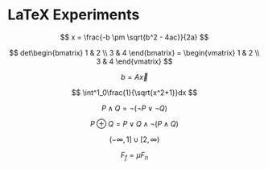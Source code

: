 # LaTeX Experiments

$$
x = \frac{-b \pm \sqrt{b^2 - 4ac}}{2a}
$$

$$
det\begin{bmatrix}
1 & 2 \\
3 & 4
\end{bmatrix} =
\begin{vmatrix}
1 & 2 \\
3 & 4
\end{vmatrix}
$$

$$
b=A\vec{x}
$$

$$
\int^1_0\frac{1}{\sqrt{x^2+1}}dx
$$

$$
P \land Q = \lnot (\lnot P \lor \lnot Q)
$$

$$
P \oplus Q = P \lor Q \land \lnot (P \land Q)
$$

$$
(-\infty,1]\cup[2,\infty)
$$

$$
F_f=\mu F_n
$$

